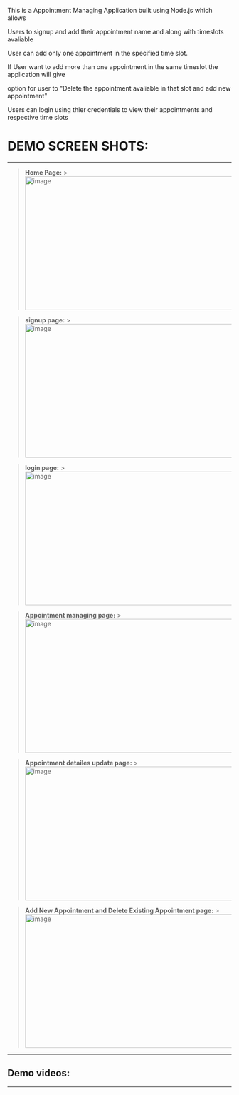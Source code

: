 This is a Appointment Managing Application built using Node.js which allows

Users to signup and add their appointment name and along with timeslots avaliable

  

User can add only one appointment in the specified time slot.

  

If User want to add more than one appointment in the same timeslot the application will give

option for user to "Delete the appointment avaliable in that slot and add new appointment"

  

Users can login using thier credentials to view their appointments and respective time slots

  

# **DEMO SCREEN SHOTS**:

  

---

  

> **Home Page:** > <img  width="500"  height="300"  alt="image"  src="https://user-images.githubusercontent.com/113211361/222783721-2f89b15e-81ee-47b2-9adc-08890b6240aa.png">

  

> **signup page:** > <img  width="500"  height="300"  alt="image"  src="https://user-images.githubusercontent.com/113211361/222784091-e5806294-4888-4668-8bd3-6c0ac73bc206.png">

  

> **login page:** > <img  width="500"  height="300"  alt="image"  src="https://user-images.githubusercontent.com/113211361/222784305-792f69a8-d5a4-412a-9260-456890e6dfa6.png">

  

> **Appointment managing page:** > <img  width="500"  height="300"  alt="image"  src="https://user-images.githubusercontent.com/113211361/222784670-915b6d00-8755-4600-a8f8-18da2e251536.png">

  

> **Appointment detailes update page:** > <img  width="500"  height="300"  alt="image"  src="https://user-images.githubusercontent.com/113211361/222784968-ef7db1e1-139a-4d0b-82a6-cc225d5e7df1.png">

  

> **Add New Appointment and Delete Existing Appointment page:** > <img  width="500"  height="300"  alt="image"  src="https://user-images.githubusercontent.com/113211361/222784968-ef7db1e1-139a-4d0b-82a6-cc225d5e7df1.png">

  

---

  

## Demo videos:

  

---